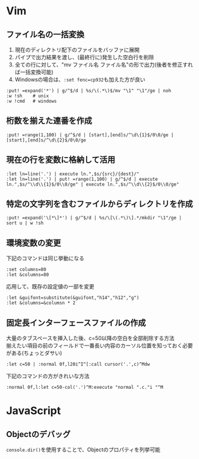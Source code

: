 # Vim
## ファイル名の一括変換
1. 現在のディレクトリ配下のファイルをバッファに展開
2. パイプで出力結果を渡し、(最終行に)発生した空白行を削除
3. 全ての行に対して、"mv ファイル名 ファイル名"の形で出力(後者を修正すれば一括変換可能)
4. Windowsの場合は、`:set fenc=cp932`も加えた方が良い
```
:put! =expand('*') | g/^$/d | %s/\(.*\)$/mv "\1" "\1"/ge | noh
:w !sh    # unix
:w !cmd   # windows
```
## 桁数を揃えた連番を作成  
```
:put! =range(1,100) | g/^$/d | [start],[end]s/^\d\{1}$/0\0/ge | [start],[end]s/^\d\{2}$/0\0/ge
```

## 現在の行を変数に格納して活用
```
:let ln=line('.') | execute ln.",$s/{src}/{dest}/"
:let ln=line('.') | put! =range(1,100) | g/^$/d | execute ln.",$s/^\\d\\{1}$/0\\0/ge" | execute ln.",$s/^\\d\\{2}$/0\\0/ge"
```

## 特定の文字列を含むファイルからディレクトリを作成
```
:put! =expand('\[*\]*') | g/^$/d | %s/\[\(.*\)\].*/mkdir "\1"/ge | sort u | w !sh
```

## 環境変数の変更
下記のコマンドは同じ挙動になる  
```
:set columns=80
:let &columns=80
```

応用して、既存の設定値の一部を変更
```
:let &guifont=substitute(&guifont,"h14","h12","g")
:let &columns=&columsn * 2
```

## 固定長インターフェースファイルの作成
大量のタブスペースを挿入した後、c=50以降の空白を全部削除する方法  
揃えたい項目の前のフィールドで一番長い内容のカーソル位置を知っておく必要がある(ちょっとダサい)  
```
:let c=50 | :normal 0f,l20i^I^[:call cursor('.',c)^Mdw 
```

下記のコマンドの方がきれいな方法  
```
:normal 0f,l:let c=50-col('.')^M:execute "normal ".c."i "^M 
```

# JavaScript
## Objectのデバッグ
`console.dir()`を使用することで、Objectのプロパティを列挙可能
